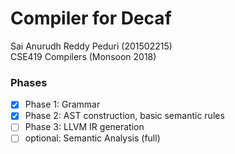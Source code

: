# Compiler for Decaf
Sai Anurudh Reddy Peduri (201502215)  
CSE419 Compilers (Monsoon 2018)  

### Phases
- [x] Phase 1: Grammar
- [x] Phase 2: AST construction, basic semantic rules
- [ ] Phase 3: LLVM IR generation
- [ ] optional: Semantic Analysis (full)
